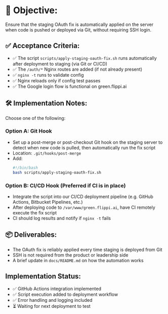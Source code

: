 # 🎯 Objective:

Ensure that the staging OAuth fix is automatically applied on the server when code is pushed or deployed via Git, without requiring SSH login.

## ✅ Acceptance Criteria:

- ✅ The script `scripts/apply-staging-oauth-fix.sh` runs automatically after deployment to staging (via Git or CI/CD)
- ✅ The `/auth/*` Nginx routes are added (if not already present)
- ✅ `nginx -t` runs to validate config
- ✅ Nginx reloads only if config test passes
- ✅ The Google login flow is functional on green.flippi.ai

## 🛠 Implementation Notes:

Choose one of the following:

### Option A: Git Hook
- Set up a post-merge or post-checkout Git hook on the staging server to detect when new code is pulled, then automatically run the fix script
- Location: `.git/hooks/post-merge`
- Add:
  ```bash
  #!/bin/bash
  bash scripts/apply-staging-oauth-fix.sh
  ```

### Option B: CI/CD Hook (Preferred if CI is in place)
- Integrate the script into our CI/CD deployment pipeline (e.g. GitHub Actions, Bitbucket Pipelines, etc.)
- After deploying code to `/var/www/green.flippi.ai`, have CI remotely execute the fix script
- CI should log results and notify if `nginx -t` fails

## 📦 Deliverables:

- The OAuth fix is reliably applied every time staging is deployed from Git
- SSH is not required from the product or leadership side
- A brief update in `docs/README.md` on how the automation works

## Implementation Status:
- ✅ GitHub Actions integration implemented
- ✅ Script execution added to deployment workflow
- ✅ Error handling and logging included
- ⏳ Waiting for next deployment to test